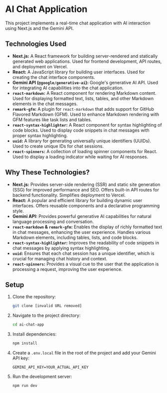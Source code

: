 # AI Chat Application

This project implements a real-time chat application with AI interaction using Next.js and the Gemini API.

## Technologies Used

*   **Next.js:** A React framework for building server-rendered and statically generated web applications. Used for frontend development, API routes, and deployment on Vercel.
*   **React:** A JavaScript library for building user interfaces. Used for creating the chat interface components.
*   **Gemini API (`@google/generative-ai`):** Google's generative AI API. Used for integrating AI capabilities into the chat application.
*   **`react-markdown`:** A React component for rendering Markdown content. Used for displaying formatted text, lists, tables, and other Markdown elements in the chat messages.
*   **`remark-gfm`:** A plugin for `react-markdown` that adds support for GitHub Flavored Markdown (GFM). Used to enhance Markdown rendering with GFM features like task lists and tables.
*   **`react-syntax-highlighter`:** A React component for syntax highlighting of code blocks. Used to display code snippets in chat messages with proper syntax highlighting.
*   **`uuid`:** A library for generating universally unique identifiers (UUIDs). Used to create unique IDs for chat sessions.
*   **`react-spinners`:** A collection of loading spinner components for React. Used to display a loading indicator while waiting for AI responses.

## Why These Technologies?

*   **Next.js:** Provides server-side rendering (SSR) and static site generation (SSG) for improved performance and SEO. Offers built-in API routes for backend functionality. Simplifies deployment to Vercel.
*   **React:** A popular and efficient library for building dynamic user interfaces. Offers reusable components and a declarative programming style.
*   **Gemini API:** Provides powerful generative AI capabilities for natural language processing and conversation.
*   **`react-markdown` & `remark-gfm`:** Enables the display of richly formatted text in chat messages, enhancing the user experience. Handles various Markdown elements, including tables, lists, and code blocks.
*   **`react-syntax-highlighter`:** Improves the readability of code snippets in chat messages by applying syntax highlighting.
*   **`uuid`:** Ensures that each chat session has a unique identifier, which is crucial for managing chat history and context.
*   **`react-spinners`:** Provides a visual cue to the user that the application is processing a request, improving the user experience.

## Setup

1.  Clone the repository:

    ```bash
    git clone [invalid URL removed]
    ```

2.  Navigate to the project directory:

    ```bash
    cd ai-chat-app
    ```

3.  Install dependencies:

    ```bash
    npm install
    ```

4.  Create a `.env.local` file in the root of the project and add your Gemini API key:

    ```
    GEMINI_API_KEY=YOUR_ACTUAL_API_KEY
    ```

5.  Run the development server:

    ```bash
    npm run dev
    ```
